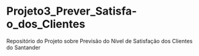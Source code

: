 # Projeto3_Prever_Satisfa-o_dos_Clientes
Repositório do Projeto sobre Previsão do Nível de Satisfação dos Clientes do Santander

